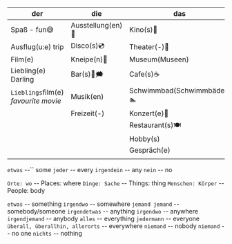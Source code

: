 | der                                        | die               | das                            |
|--------------------------------------------|-------------------|--------------------------------|
| Spaß - fun😅                               | Ausstellung(en)🐘 | Kino(s)🎥                      |
| Ausflug(u:e) trip                          | Disco(s)💿        | Theater(-)🎑                   |
| Film(e)                                    | Kneipe(n)🍻       | Museum(Museen)                 |
| Liebling(e) Darling                        | Bar(s)🍻🗯        | Cafe(s)☕️                      |
| `Lieblings`film(e)<br/>_favourite movie_   | Musik(en)         | Schwimmbad(Schwimmbäder) 🏊‍ ️ |
|                                            | Freizeit(-)       | Konzert(e)🎊                   |
|                                            |                   | Restaurant(s)🍽                |
|                                            |                   | Hobby(s)                       |
|                                            |                   | Gespräch(e)                    |
|                                            |                   |                                |



`etwas` --`` some
`jeder` -- every
`irgendein` -- any
`nein` -- no

`Orte: wo` -- Places: where
`Dinge: Sache` -- Things: thing
`Menschen: Körper` -- People: body

`etwas` -- something
`irgendwo` -- somewhere
`jemand jemand` -- somebody/someone
`irgendetwas` -- anything
`irgendwo` -- anywhere
`irgendjemand` -- anybody
`alles` -- everything
`jedermann` -- everyone
`überall, überallhin, allerorts` -- everywhere
`niemand` -- nobody
`niemand` -- no one
`nichts` -- nothing



























